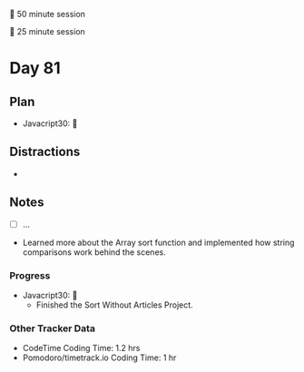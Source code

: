 🍒 50 minute session

🍅 25 minute session

# Day 81

## Plan

-   Javacript30: 🍒

## Distractions

-

## Notes

-   [ ] ...
-   Learned more about the Array sort function and implemented how string comparisons work behind the scenes.

### Progress

-   Javacript30: 🍒
    -   Finished the Sort Without Articles Project.

### Other Tracker Data

-   CodeTime Coding Time: 1.2 hrs
-   Pomodoro/timetrack.io Coding Time: 1 hr
